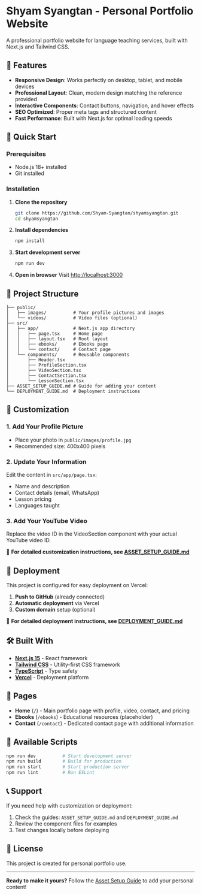 # Shyam Syangtan - Personal Portfolio Website

A professional portfolio website for language teaching services, built with Next.js and Tailwind CSS.

## 🌟 Features

- **Responsive Design**: Works perfectly on desktop, tablet, and mobile devices
- **Professional Layout**: Clean, modern design matching the reference provided
- **Interactive Components**: Contact buttons, navigation, and hover effects
- **SEO Optimized**: Proper meta tags and structured content
- **Fast Performance**: Built with Next.js for optimal loading speeds

## 🚀 Quick Start

### Prerequisites
- Node.js 18+ installed
- Git installed

### Installation

1. **Clone the repository**
   ```bash
   git clone https://github.com/Shyam-Syangtan/shyamsyangtan.git
   cd shyamsyangtan
   ```

2. **Install dependencies**
   ```bash
   npm install
   ```

3. **Start development server**
   ```bash
   npm run dev
   ```

4. **Open in browser**
   Visit [http://localhost:3000](http://localhost:3000)

## 📁 Project Structure

```
├── public/
│   ├── images/          # Your profile pictures and images
│   └── videos/          # Video files (optional)
├── src/
│   ├── app/             # Next.js app directory
│   │   ├── page.tsx     # Home page
│   │   ├── layout.tsx   # Root layout
│   │   ├── ebooks/      # Ebooks page
│   │   └── contact/     # Contact page
│   └── components/      # Reusable components
│       ├── Header.tsx
│       ├── ProfileSection.tsx
│       ├── VideoSection.tsx
│       ├── ContactSection.tsx
│       └── LessonSection.tsx
├── ASSET_SETUP_GUIDE.md # Guide for adding your content
└── DEPLOYMENT_GUIDE.md  # Deployment instructions
```

## 🎨 Customization

### 1. Add Your Profile Picture
- Place your photo in `public/images/profile.jpg`
- Recommended size: 400x400 pixels

### 2. Update Your Information
Edit the content in `src/app/page.tsx`:
- Name and description
- Contact details (email, WhatsApp)
- Lesson pricing
- Languages taught

### 3. Add Your YouTube Video
Replace the video ID in the VideoSection component with your actual YouTube video ID.

📖 **For detailed customization instructions, see [ASSET_SETUP_GUIDE.md](./ASSET_SETUP_GUIDE.md)**

## 🚀 Deployment

This project is configured for easy deployment on Vercel:

1. **Push to GitHub** (already connected)
2. **Automatic deployment** via Vercel
3. **Custom domain** setup (optional)

📖 **For detailed deployment instructions, see [DEPLOYMENT_GUIDE.md](./DEPLOYMENT_GUIDE.md)**

## 🛠️ Built With

- **[Next.js 15](https://nextjs.org/)** - React framework
- **[Tailwind CSS](https://tailwindcss.com/)** - Utility-first CSS framework
- **[TypeScript](https://www.typescriptlang.org/)** - Type safety
- **[Vercel](https://vercel.com/)** - Deployment platform

## 📱 Pages

- **Home** (`/`) - Main portfolio page with profile, video, contact, and pricing
- **Ebooks** (`/ebooks`) - Educational resources (placeholder)
- **Contact** (`/contact`) - Dedicated contact page with additional information

## 🔧 Available Scripts

```bash
npm run dev          # Start development server
npm run build        # Build for production
npm run start        # Start production server
npm run lint         # Run ESLint
```

## 📞 Support

If you need help with customization or deployment:
1. Check the guides: `ASSET_SETUP_GUIDE.md` and `DEPLOYMENT_GUIDE.md`
2. Review the component files for examples
3. Test changes locally before deploying

## 📄 License

This project is created for personal portfolio use.

---

**Ready to make it yours?** Follow the [Asset Setup Guide](./ASSET_SETUP_GUIDE.md) to add your personal content!

